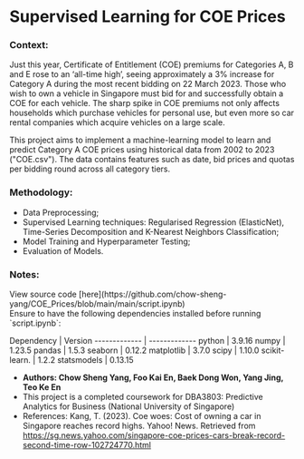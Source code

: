 # Supervised Learning for COE Prices

### Context:

Just this year, Certificate of Entitlement (COE) premiums for Categories A, B and E rose to an ‘all-time high’, seeing approximately a 3% increase for Category A during the most recent bidding on 22 March 2023. Those who wish to own a vehicle in Singapore must bid for and successfully obtain a COE for each vehicle. The sharp spike in COE premiums not only affects households which purchase vehicles for personal use, but even more so car rental companies which acquire vehicles on a large scale.

This project aims to implement a machine-learning model to learn and predict Category A COE prices using historical data from 2002 to 2023 ("COE.csv"). The data contains features such as date, bid prices and quotas per bidding round across all category tiers. 

### Methodology:
- Data Preprocessing;
- Supervised Learning techniques: Regularised Regression (ElasticNet), Time-Series Decomposition and K-Nearest Neighbors Classification;
- Model Training and Hyperparameter Testing;
- Evaluation of Models.

### Notes:
<p>View source code [here](https://github.com/chow-sheng-yang/COE_Prices/blob/main/main/script.ipynb)
<br>Ensure to have the following dependencies installed before running `script.ipynb`:</p>
Dependency    | Version
------------- | -------------
python        | 3.9.16
numpy         | 1.23.5
pandas        | 1.5.3
seaborn       | 0.12.2
matplotlib    | 3.7.0
scipy         | 1.10.0
scikit-learn. | 1.2.2
statsmodels   | 0.13.15

* __Authors: Chow Sheng Yang, Foo Kai En, Baek Dong Won, Yang Jing, Teo Ke En__
* This project is a completed coursework for DBA3803: Predictive Analytics for Business (National University of Singapore)
* References: Kang, T. (2023). Coe woes: Cost of owning a car in Singapore reaches record highs. Yahoo! News. Retrieved from https://sg.news.yahoo.com/singapore-coe-prices-cars-break-record-second-time-row-102724770.html

